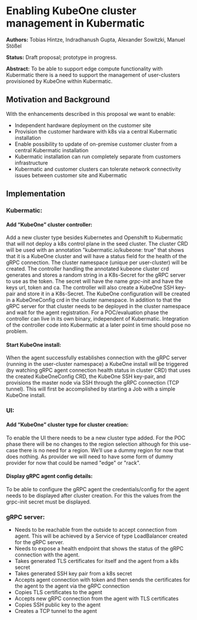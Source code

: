 # Enabling KubeOne cluster management in Kubermatic

**Authors:** Tobias Hintze, Indradhanush Gupta, Alexander Sowitzki, Manuel Stößel

**Status:** Draft proposal; prototype in progress.

**Abstract:** To be able to support edge compute functionality with Kubermatic there is a need to support the management of user-clusters provisioned by KubeOne within Kubermatic.

## Motivation and Background

With the enhancements described in this proposal we want to enable:
- Independent hardware deployment on the customer site
- Provision the customer hardware with k8s via a central Kubermatic installation
- Enable possibility to update of on-premise customer cluster from a central Kubermatic installation
- Kubermatic installation can run completely separate from customers infrastructure
- Kubermatic and customer clusters can tolerate network connectivity issues between customer site and Kubermatic

## Implementation

### Kubermatic:

#### Add “KubeOne” cluster controller:

Add a new cluster type besides Kubernetes and Openshift to Kubermatic that will not deploy a k8s control plane in the seed cluster. The cluster CRD will be used with an annotation "kubermatic.io/kubeone: true" that shows that it is a KubeOne cluster and will have a status field for the health of the gRPC connection. The cluster namespace (unique per user-cluster) will be created. The controller handling the annotated kubeone cluster crd generates and stores a random string in a K8s-Secret for the gRPC server to use as the token. The secret will have the name *grpc-init* and have the keys url, token and ca. The controller will also create a KubeOne SSH key-pair and store it in a K8s-Secret. The KubeOne configuration will be created in a KubeOneConfig crd in the cluster namespace. In addition to that the gRPC server for that cluster needs to be deployed in the cluster namespace and wait for the agent registration. For a POC/evaluation phase the controller can live in its own binary, independent of Kubermatic. Integration of the controller code into Kubermatic at a later point in time should pose no problem.

#### Start KubeOne install:
When the agent successfully establishes connection with the gRPC server (running in the user-cluster namespace) a KubeOne install will be triggered (by watching gRPC agent connection health status in cluster CRD) that uses the created KubeOneConfig CRD, the KubeOne SSH key-pair, and provisions the master node via SSH through the gRPC connection (TCP tunnel). This will first be accomplished by starting a Job with a simple KubeOne install.

### UI:

#### Add “KubeOne” cluster type for cluster creation:

To enable the UI there needs to be a new cluster type added. For the POC phase there will be no changes to the region selection although for this use-case there is no need for a region. We’ll use a dummy region for now that does nothing. As provider we will need to have some form of dummy provider for now that could be named "edge" or "rack".

#### Display gRPC agent config details:

To be able to configure the gRPC agent the credentials/config for the agent needs to be displayed after cluster creation. For this the values from the grpc-init secret must be displayed.

### gRPC server:

- Needs to be reachable from the outside to accept connection from agent. This will be achieved by a Service of type LoadBalancer created for the gRPC server.
- Needs to expose a health endpoint that shows the status of the gRPC connection with the agent.
- Takes generated TLS certificates for itself and the agent from a k8s secret
- Takes generated SSH key pair from a k8s secret
- Accepts agent connection with token and then sends the certificates for the agent to the agent via the gRPC connection
- Copies TLS certificates to the agent
- Accepts new gRPC connection from the agent with TLS certificates
- Copies SSH public key to the agent
- Creates a TCP tunnel to the agent
